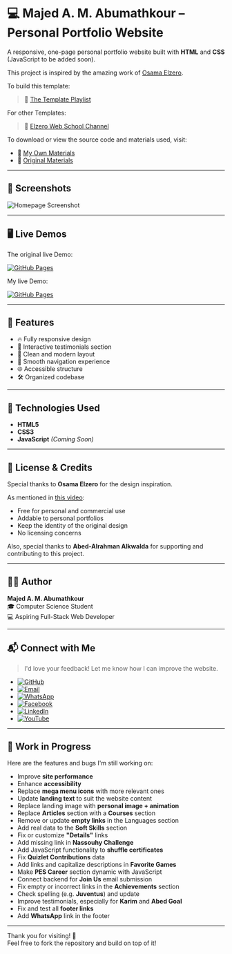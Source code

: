 # 💻 Majed A. M. Abumathkour – Personal Portfolio Website

A responsive, one-page personal portfolio website built with **HTML** and **CSS** (JavaScript to be added soon).

This project is inspired by the amazing work of [Osama Elzero](https://elzero.org/).

To build this template:

> 🔗 [The Template Playlist](#https://www.youtube.com/playlist?list=PLDoPjvoNmBAxuCSp2_-9LurPqRVwketnc)

For other Templates:

> 🔗 [Elzero Web School Channel](https://www.youtube.com/@ElzeroWebSchool)

To download or view the source code and materials used, visit:

- 🔗 [My Own Materials](https://github.com/Majed-Abumathkour/template-three)
- 📁 [Original Materials](https://github.com/ElzeroWebSchool/HTML_And_CSS_Template_Three)

---

## 📸 Screenshots

![Homepage Screenshot](images/add-the-link-here)

---

## 🖥️ Live Demos

The original live Demo:

[![GitHub Pages](https://img.shields.io/badge/Hosted_on-GitHub_Pages-2c8ebb?style=flat-square)](https://elzerowebschool.github.io/HTML_And_CSS_Template_Three/)

My live Demo:

[![GitHub Pages](https://img.shields.io/badge/Hosted_on-GitHub_Pages-2c8ebb?style=flat-square)](https://majed-abumathkour.github.io/template-three/)

---

## 🚀 Features

- 🔥 Fully responsive design
- 💬 Interactive testimonials section
- 🎯 Clean and modern layout
- 🧭 Smooth navigation experience
- 🌐 Accessible structure
- 🛠️ Organized codebase

---

## 🧰 Technologies Used

- **HTML5**
- **CSS3**
- **JavaScript** _(Coming Soon)_

---

## 📄 License & Credits

Special thanks to **Osama Elzero** for the design inspiration.  

As mentioned in [this video](https://www.youtube.com/watch?reload=9&v=S2EYoJAItsM&list=PLDoPjvoNmBAxuCSp2_-9LurPqRVwketnc&index=34):
- Free for personal and commercial use
- Addable to personal portfolios
- Keep the identity of the original design
- No licensing concerns

Also, special thanks to **Abed-Alrahman Alkwalda** for supporting and contributing to this project.

---

## 👨‍💻 Author

**Majed A. M. Abumathkour**  
🎓 Computer Science Student  
💻 Aspiring Full-Stack Web Developer

---

## 📬 Connect with Me

> I'd love your feedback! Let me know how I can improve the website.

- [![GitHub](https://img.shields.io/badge/-GitHub-181717?style=flat&logo=github)](https://github.com/Majed-Abumathkour)
- [![Email](https://img.shields.io/badge/-Email-EA4335?style=flat&logo=gmail&logoColor=white)](mailto:majedabumathkour@gmail.com)
- [![WhatsApp](https://img.shields.io/badge/-WhatsApp-25D366?style=flat&logo=whatsapp&logoColor=white)](https://wa.me/+972567161279)
- [![Facebook](https://img.shields.io/badge/-Facebook-1877F2?style=flat&logo=facebook&logoColor=white)](https://www.facebook.com/profile.php?id=61558455970385)
- [![LinkedIn](https://img.shields.io/badge/-LinkedIn-0A66C2?style=flat&logo=linkedin&logoColor=white)](https://linkedin.com/in/majed-abumathkour-a3b494368)
- [![YouTube](https://img.shields.io/badge/-YouTube-FF0000?style=flat&logo=youtube&logoColor=white)](https://www.youtube.com/channel/UCfIAh_q1T7apI9VcHAac9Hw)

---

## 🚧 Work in Progress

Here are the features and bugs I'm still working on:

- Improve **site performance**
- Enhance **accessibility**
- Replace **mega menu icons** with more relevant ones
- Update **landing text** to suit the website content
- Replace landing image with **personal image + animation**
- Replace **Articles** section with a **Courses** section
- Remove or update **empty links** in the Languages section
- Add real data to the **Soft Skills** section
- Fix or customize **"Details"** links
- Add missing link in **Nassouhy Challenge**
- Add JavaScript functionality to **shuffle certificates**
- Fix **Quizlet Contributions** data
- Add links and capitalize descriptions in **Favorite Games**
- Make **PES Career** section dynamic with JavaScript
- Connect backend for **Join Us** email submission
- Fix empty or incorrect links in the **Achievements** section
- Check spelling (e.g. **Juventus**) and update
- Improve testimonials, especially for **Karim** and **Abed Goal**
- Fix and test all **footer links**
- Add **WhatsApp** link in the footer

---

Thank you for visiting! 🚀  
Feel free to fork the repository and build on top of it!
